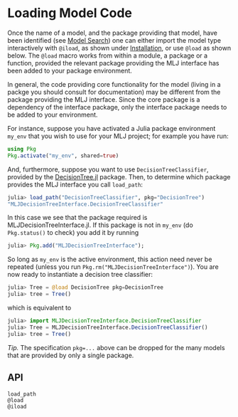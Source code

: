 # Loading Model Code

Once the name of a model, and the package providing that model, have
been identified (see [Model Search](@ref)) one can either import the
model type interactively with `@iload`, as shown under
[Installation](@ref), or use `@load` as shown below. The `@load`
macro works from within a module, a package or a function, provided
the relevant package providing the MLJ interface has been added to
your package environment. 

In general, the code providing core functionality for the model
(living in a packge you should consult for documentation) may be
different from the package providing the MLJ interface. Since the core
package is a dependency of the interface package, only the interface
package needs to be added to your environment.

For instance, suppose you have activated a Julia package environment
`my_env` that you wish to use for your MLJ project; for example you
have run:


```julia
using Pkg
Pkg.activate("my_env", shared=true)
```

And, furthermore, suppose you want to use `DecisionTreeClassifier`,
provided by the
[DecisionTree.jl](https://github.com/bensadeghi/DecisionTree.jl)
package. Then, to determine which package provides the MLJ interface
you call `load_path`:

```julia
julia> load_path("DecisionTreeClassifier", pkg="DecisionTree")
"MLJDecisionTreeInterface.DecisionTreeClassifier"
```

In this case we see that the package required is
MLJDecisionTreeInterface.jl. If this package is not in `my_env` (do
`Pkg.status()` to check) you add it by running

```julia
julia> Pkg.add("MLJDecisionTreeInterface");
```

So long as `my_env` is the active environment, this action need never
be repeated (unless you run `Pkg.rm("MLJDecisionTreeInterface")`). You
are now ready to instantiate a decision tree classifier:

```julia
julia> Tree = @load DecisionTree pkg=DecisionTree
julia> tree = Tree()
```

which is equivalent to

```julia
julia> import MLJDecisionTreeInterface.DecisionTreeClassifier
julia> Tree = MLJDecisionTreeInterface.DecisionTreeClassifier()
julia> tree = Tree()
```

*Tip.* The specification `pkg=...` above can be dropped for the many
models that are provided by only a single package.


## API

```@docs
load_path
@load
@iload
```
